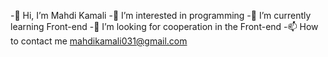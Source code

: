 -👋 Hi, I’m Mahdi Kamali
-👀 I’m interested in programming
-🌱 I’m currently learning Front-end
-💞️ I’m looking for cooperation in the Front-end
-📫 How to contact me mahdikamali031@gmail.com

<!---
MrKamali04/MrKamali04 is a ✨ special ✨ repository because its `README.md` (this file) appears on your GitHub profile.
You can click the Preview link to take a look at your changes.
--->
